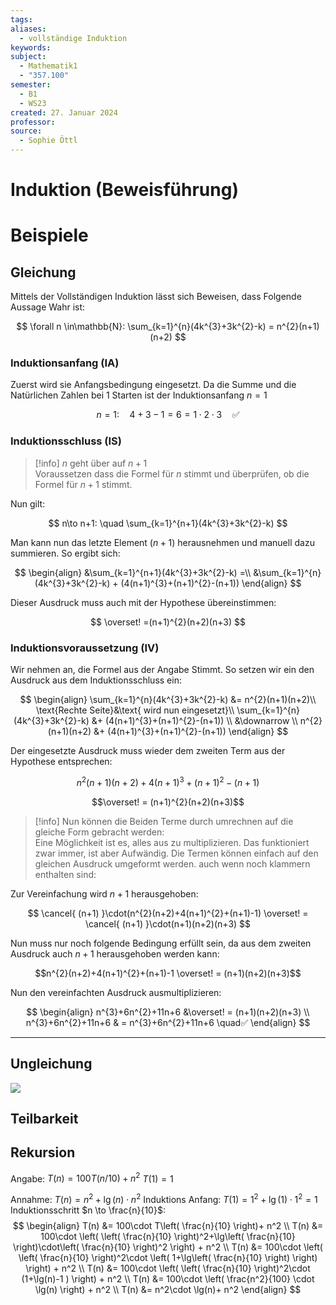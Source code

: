 ```yaml
---
tags: 
aliases:
  - vollständige Induktion
keywords: 
subject:
  - Mathematik1
  - "357.100"
semester:
  - B1
  - WS23
created: 27. Januar 2024
professor: 
source:
  - Sophie Öttl
---
```

 

# Induktion (Beweisführung)

# Beispiele

## Gleichung

Mittels der Vollständigen Induktion lässt sich Beweisen, dass Folgende Aussage Wahr ist: 

$$
\forall n \in\mathbb{N}: \sum_{k=1}^{n}(4k^{3}+3k^{2}-k) = n^{2}(n+1)(n+2) 
$$

### Induktionsanfang (IA)

Zuerst wird sie Anfangsbedingung eingesetzt. Da die Summe und die Natürlichen Zahlen bei $1$ Starten ist der Induktionsanfang $n=1$

$$
n=1: \quad 4+3-1 = 6 = 1\cdot 2\cdot 3 \quad ✅
$$

### Induktionsschluss (IS)

> [!info] $n$ geht über auf $n+1$  
> Voraussetzen dass die Formel für $n$ stimmt und überprüfen, ob die Formel für $n+1$ stimmt.

Nun gilt:

$$
n\to n+1: \quad \sum_{k=1}^{n+1}(4k^{3}+3k^{2}-k)
$$

 Man kann nun das letzte Element ($n+1$) herausnehmen und manuell dazu summieren. So ergibt sich:

 $$
\begin{align}
&\sum_{k=1}^{n+1}(4k^{3}+3k^{2}-k) =\\
&\sum_{k=1}^{n}(4k^{3}+3k^{2}-k) + (4(n+1)^{3}+(n+1)^{2}-(n+1))
\end{align}
$$

Dieser Ausdruck muss auch mit der Hypothese übereinstimmen:

$$
\overset! =(n+1)^{2}(n+2)(n+3)
$$

### Induktionsvoraussetzung (IV)

Wir nehmen an, die Formel aus der Angabe Stimmt. So setzen wir ein den Ausdruck aus dem Induktionsschluss ein: 

$$
\begin{align}
\sum_{k=1}^{n}(4k^{3}+3k^{2}-k) &= n^{2}(n+1)(n+2)\\
\text{Rechte Seite}&\text{ wird nun eingesetzt}\\
\sum_{k=1}^{n}(4k^{3}+3k^{2}-k) &+ (4(n+1)^{3}+(n+1)^{2}-(n+1))  \\
&\downarrow \\
n^{2}(n+1)(n+2) &+ (4(n+1)^{3}+(n+1)^{2}-(n+1))
\end{align}
$$

Der eingesetzte Ausdruck muss wieder dem zweiten Term aus der Hypothese entsprechen:

$$n^{2}(n+1)(n+2) + 4(n+1)^{3}+(n+1)^{2}-(n+1) $$

$$\overset! = (n+1)^{2}(n+2)(n+3)$$

> [!info] Nun können die Beiden Terme durch umrechnen auf die gleiche Form gebracht werden:  
> Eine Möglichkeit ist es, alles aus zu multiplizieren. Das funktioniert zwar immer, ist aber Aufwändig. Die Termen können einfach auf den gleichen Ausdruck umgeformt werden. auch wenn noch klammern enthalten sind:

Zur Vereinfachung wird $n+1$ herausgehoben:

$$
\cancel{ (n+1) }\cdot(n^{2}(n+2)+4(n+1)^{2}+(n+1)-1) \overset! = \cancel{ (n+1) }\cdot(n+1)(n+2)(n+3)
$$

Nun muss nur noch folgende Bedingung erfüllt sein, da aus dem zweiten Ausdruck auch $n+1$ herausgehoben werden kann:

$$n^{2}(n+2)+4(n+1)^{2}+(n+1)-1  \overset! = (n+1)(n+2)(n+3)$$

Nun den vereinfachten Ausdruck ausmultiplizieren:

$$
\begin{align}
n^{3}+6n^{2}+11n+6  &\overset! = (n+1)(n+2)(n+3) \\
n^{3}+6n^{2}+11n+6  & = n^{3}+6n^{2}+11n+6 \quad✅
\end{align}
$$

---

## Ungleichung

![](assets/Pasted%20image%2020240127134214.png)

## Teilbarkeit

## Rekursion

Angabe:
$T(n) = 100T(n/10)+ n^2$
$T(1)=1$

Annahme: $T(n)=n^2+\lg⁡(n)\cdot n^2$
Induktions Anfang: $T(1)=1^2+\lg⁡(1)\cdot 1^2=1$
Induktionsschritt $n \to \frac{n}{10}$:
$$
\begin{align}
T(n) &= 100\cdot T\left( \frac{n}{10} \right)+ n^2 \\
T(n) &= 100\cdot \left( \left( \frac{n}{10} \right)^2+\lg⁡\left( \frac{n}{10} \right)\cdot\left( \frac{n}{10} \right)^2  \right) + n^2 \\
T(n) &= 100\cdot \left( \left( \frac{n}{10} \right)^2\cdot \left( 1+\lg⁡\left( \frac{n}{10} \right)  \right) \right) + n^2 \\
T(n) &= 100\cdot \left( \left( \frac{n}{10} \right)^2\cdot (1+\lg⁡(n)-1 ) \right) + n^2 \\
T(n) &= 100\cdot \left( \frac{n^2}{100} \cdot \lg⁡(n) \right) + n^2 \\
T(n) &= n^2\cdot  \lg⁡(n)+ n^2
\end{align}
$$